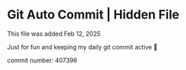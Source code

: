 # Git Auto Commit | Hidden File

This file was added Feb 12, 2025

Just for fun and keeping my daily git commit active 🤪

commit number: 407396
